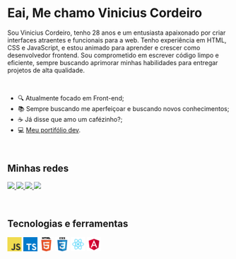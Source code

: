 # <div>
  <h1>Eai, Me chamo Vinicius Cordeiro</h1>
  <p>Sou Vinicius Cordeiro, tenho 28 anos e um entusiasta apaixonado por criar interfaces atraentes e funcionais para a web. Tenho experiência em HTML, CSS e JavaScript, e estou animado para aprender e crescer como desenvolvedor frontend. Sou comprometido em escrever código limpo e eficiente, sempre buscando aprimorar minhas habilidades para entregar projetos de alta qualidade.</p>
</div>
</br>

- 🔍 Atualmente focado em Front-end;
- 📚 Sempre buscando me aperfeiçoar e buscando novos conhecimentos;
- ☕ Já disse que amo um cafézinho?;
- 💻 <a href="https://vinicius-cordeiro.netlify.app/#"> Meu portifólio dev</a>.

<br>
<div>
  
  <h2>Minhas redes</h2>
  <div>
    <a href="https://www.linkedin.com/in/viniciuscordeiro01">
      <img width="35px" src="https://img.icons8.com/color/48/000000/linkedin-2--v1.png" />
    </a>
    <a href="https://www.instagram.com/vinnycordeiro1">
      <img width="35px" src="https://img.icons8.com/fluency/48/000000/instagram-new.png" />
    </a>
    <a href="https://wa.me/5519989293380">
      <img width="35px" src="https://img.icons8.com/color/48/000000/whatsapp--v1.png" />
    </a>
    <a href="https://vinicius-cordeiro.netlify.app/#" >
      <img width="35px" src="https://img.icons8.com/fluency/48/000000/laptop.png" />
    </a>
  </div>
  <br>
  <br>
  
  <h2>Tecnologias e ferramentas</h2>
<div>
  <code><img height="32" src="https://raw.githubusercontent.com/github/explore/80688e429a7d4ef2fca1e82350fe8e3517d3494d/topics/javascript/javascript.png"     
  alt="Javascript"/></code>
  <code><img height="32" src="https://raw.githubusercontent.com/github/explore/80688e429a7d4ef2fca1e82350fe8e3517d3494d/topics/typescript/typescript.png"   
  alt="Typescript"/></code>
  <code><img height="32" src="https://raw.githubusercontent.com/github/explore/80688e429a7d4ef2fca1e82350fe8e3517d3494d/topics/html/html.png" alt="HTML5"/></code>
  <code><img height="32" src="https://raw.githubusercontent.com/github/explore/80688e429a7d4ef2fca1e82350fe8e3517d3494d/topics/css/css.png" alt="CSS"/></code>
  <code><img height="32" src="https://raw.githubusercontent.com/github/explore/80688e429a7d4ef2fca1e82350fe8e3517d3494d/topics/react/react.png" alt="React"/></code>
  <code><img height="32" src="https://raw.githubusercontent.com/github/explore/80688e429a7d4ef2fca1e82350fe8e3517d3494d/topics/angular/angular.png" alt="Angular"/></code>
</div>
  <br>
  
  ##
 
</div>

